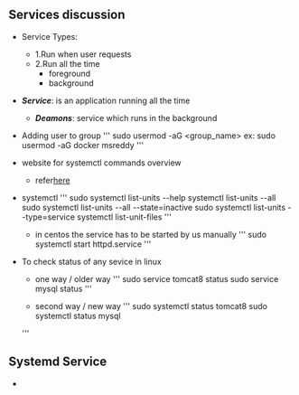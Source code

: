 ##  Services discussion

* Service Types:
    * 1.Run when user requests
    * 2.Run all the time
        * foreground
        * background

* __*Service*__: is an application running all the time
    * __*Deamons*__: service which runs in the background 


* Adding user to group
    '''
    sudo usermod -aG <group_name> <username>
    ex:
        sudo usermod -aG docker msreddy
    '''
* website for systemctl commands overview
    * refer[here](https://www.digitalocean.com/community/tutorials/how-to-use-systemctl-to-manage-systemd-services-and-units#system-state-overview)
* systemctl
    '''
    sudo systemctl list-units --help
    systemctl list-units --all
    sudo systemctl list-units --all --state=inactive
    sudo systemctl list-units --type=service
    systemctl list-unit-files
    '''

    * in centos the service has to be started by us manually 
        '''
        sudo systemctl start httpd.service
        '''

* To check status of any sevice in linux
    * one way / older way
    '''
    sudo service tomcat8 status
    sudo service mysql status
    '''

    * second way / new way
    '''
    sudo systemctl status tomcat8 
    sudo systemctl status mysql 
    
    '''

## Systemd Service 

* 